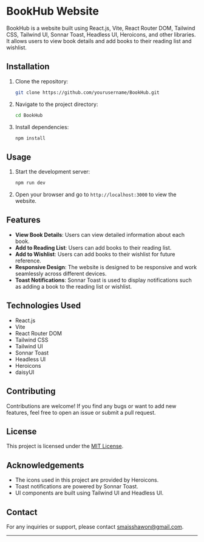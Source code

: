 # BookHub Website

BookHub is a website built using React.js, Vite, React Router DOM, Tailwind CSS, Tailwind UI, Sonnar Toast, Headless UI, Heroicons, and other libraries. It allows users to view book details and add books to their reading list and wishlist.

## Installation

1. Clone the repository:

    ```bash
    git clone https://github.com/yourusername/BookHub.git
    ```

2. Navigate to the project directory:

    ```bash
    cd BookHub
    ```

3. Install dependencies:

    ```bash
    npm install
    ```

## Usage

1. Start the development server:

    ```bash
    npm run dev
    ```

2. Open your browser and go to `http://localhost:3000` to view the website.

## Features

- **View Book Details**: Users can view detailed information about each book.
- **Add to Reading List**: Users can add books to their reading list.
- **Add to Wishlist**: Users can add books to their wishlist for future reference.
- **Responsive Design**: The website is designed to be responsive and work seamlessly across different devices.
- **Toast Notifications**: Sonnar Toast is used to display notifications such as adding a book to the reading list or wishlist.

## Technologies Used

- React.js
- Vite
- React Router DOM
- Tailwind CSS
- Tailwind UI
- Sonnar Toast
- Headless UI
- Heroicons
- daisyUI

## Contributing

Contributions are welcome! If you find any bugs or want to add new features, feel free to open an issue or submit a pull request.

## License

This project is licensed under the [MIT License](LICENSE).

## Acknowledgements

- The icons used in this project are provided by Heroicons.
- Toast notifications are powered by Sonnar Toast.
- UI components are built using Tailwind UI and Headless UI.

## Contact

For any inquiries or support, please contact [smaisshawon@gmail.com](mailto:your@email.com).

---

